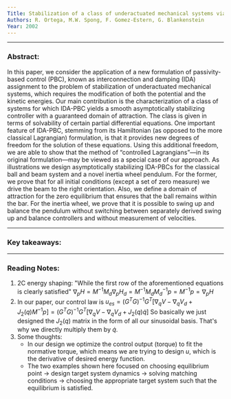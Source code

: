 ```yaml
---
Title: Stabilization of a class of underactuated mechanical systems via interconnection and damping assignment
Authors: R. Ortega, M.W. Spong, F. Gomez-Estern, G. Blankenstein
Year: 2002
---
```

***
### Abstract: 
In this paper, we consider the application of a new formulation of passivity-based control (PBC), known as interconnection and damping (IDA) assignment to the problem of stabilization of underactuated mechanical systems, which requires the modification of both the potential and the kinetic energies. Our main contribution is the characterization of a class of systems for which IDA-PBC yields a smooth asymptotically stabilizing controller with a guaranteed domain of attraction. The class is given in terms of solvability of certain partial differential equations. One important feature of IDA-PBC, stemming from its Hamiltonian (as opposed to the more classical Lagrangian) formulation, is that it provides new degrees of freedom for the solution of these equations. Using this additional freedom, we are able to show that the method of “controlled Lagrangians”—in its original formulation—may be viewed as a special case of our approach. As illustrations we design asymptotically stabilizing IDA-PBCs for the classical ball and beam system and a novel inertia wheel pendulum. For the former, we prove that for all initial conditions (except a set of zero measure) we drive the beam to the right orientation. Also, we define a domain of attraction for the zero equilibrium that ensures that the ball remains within the bar. For the inertia wheel, we prove that it is possible to swing up and balance the pendulum without switching between separately derived swing up and balance controllers and without measurement of velocities.
***
### Key takeaways:


***
### Reading Notes:
1. 2C energy shaping: "While the first row of the aforementioned equations is clearly satisfied" $\nabla_p H = M^{-1}M_d \nabla_p H_d = M^{-1} M_d M_d^{-1} p = M^{-1}p = \nabla_p H$  
2. In our paper, our control law is $u_{es} = (G^TG)^{-1}G^T [\nabla_q V - \nabla_q V_d + J_2(q)M^{-1}p] = (G^TG)^{-1}G^T [\nabla_q V - \nabla_q V_d + J_2(q)\dot{q}]$  So basically we just designed the $J_2(q)$ matrix in the form of all our sinusoidal basis. That's why we directly multiply them by $\dot{q}$.
3. Some thoughts:
	- In our design we optimize the control output (torque) to fit the normative torque, which means we are trying to design $u$, which is the derivative of desired energy function.
	- The two examples shown here focused on choosing equilibrium point -> design target system dynamics -> solving matching conditions -> choosing the appropriate target system such that the equilibrium is satisfied.